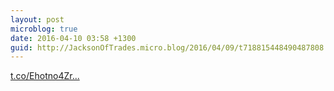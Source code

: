 ```yaml
---
layout: post
microblog: true
date: 2016-04-10 03:58 +1300
guid: http://JacksonOfTrades.micro.blog/2016/04/09/t718815448490487808.html
---
```

[t.co/Ehotno4Zr...](https://t.co/Ehotno4Zrj)
